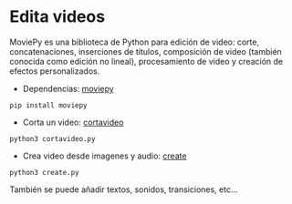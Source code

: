# Edita videos

MoviePy es una biblioteca de Python para edición de video: corte, concatenaciones, inserciones de títulos, composición de video (también conocida como edición no lineal), procesamiento de video y creación de efectos personalizados.

* Dependencias: [moviepy](https://github.com/Zulko/moviepy)

```commandline
pip install moviepy
```

 
* Corta un video: [cortavideo](./cortavideo.py)

```commandline
python3 cortavideo.py
```



* Crea video desde imagenes y audio: [create](./create.py)

```commandline
python3 create.py
```



También se puede añadir textos, sonidos, transiciones, etc...